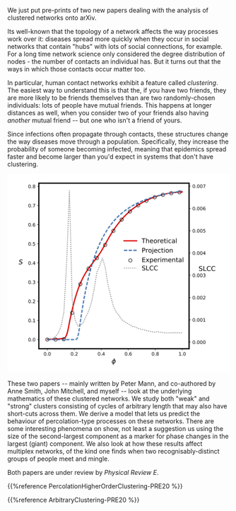 <!--
.. title: Two papers on clustered networks
.. slug: two-papers-on-clustered-networks
.. date: 2020-06-25 16:23:49 UTC+01:00
.. tags: news, paper, complex networks
.. category:
.. link: 
.. description: Two papers on the analysis of networks with clustering
.. previewimage: /images/posts/slcc-20200625.png
.. type: text
-->

We just put pre-prints of two new papers dealing with the analysis of
clustered networks  onto arXiv.

<!-- TEASER_END -->

Its well-known that the topology of a network affects the way
processes work over it: diseases spread more quickly when they occur
in social networks that contain "hubs" with lots of social
connections, for example. For a long time network science only
considered the degree distribution of nodes - the number of contacts
an individual has. But it turns out that the ways in which those contacts
occur matter too.

In particular, human contact networks exhibit a feature called
*clustering*. The easiest way to understand this is that the, if you
have two friends, they are more likely to be friends themselves than
are two randomly-chosen individuals: lots of people have mutual
friends. This happens at longer distances as well, when you consider
two of your friends also having *another* mutual friend -- but one
who isn't a friend of yours.

Since infections often propagate through contacts, these structures
change the way diseases move through a population. Specifically, they
increase the probability of someone becoming infected, meaning that
epidemics spread faster and become larger than you'd expect in systems
that don't have clustering.

![Phase transitions](/images/posts/slcc-20200625.png)

These two papers -- mainly written by Peter Mann, and co-authored by
Anne Smith, John Mitchell, and myself -- look at the underlying
mathematics of these clustered networks. We study both "weak" and
"strong" clusters consisting of cycles of arbitrary length that may
also have short-cuts across them. We derive a model that lets us
predict the behaviour of percolation-type processes on these
networks. There are some interesting phenomena on show, not least a
suggestion us using the size of the second-largest component as a marker
for phase changes in the largest (giant) component. We also look
at how these results affect multiplex networks,
of the kind one finds when two recognisably-distinct groups of people
meet and mingle.

Both papers are under review by *Physical Review E*.

{{%reference PercolationHigherOrderClustering-PRE20 %}}

{{%reference ArbitraryClustering-PRE20 %}}



